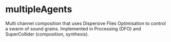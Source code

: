 # multipleAgents
Multi channel composition that uses Dispersive Flies Optimisation to control a swarm of sound grains. Implemented in Processing (DFO) and SuperCollider (composition, synthesis).
